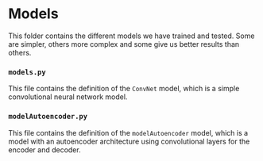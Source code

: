 # Models
This folder contains the different models we have trained and tested. Some are simpler, others more complex and some give us better results than others.
### `models.py`
This file contains the definition of the `ConvNet` model, which is a simple convolutional neural network model.
### `modelAutoencoder.py`
This file contains the definition of the `modelAutoencoder` model, which is a model with an autoencoder architecture using convolutional layers for the encoder and decoder.
